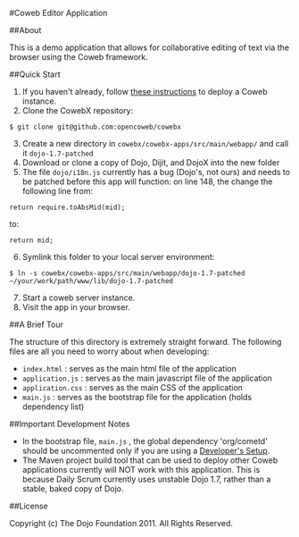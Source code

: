 #Coweb Editor Application

##About

This is a demo application that allows for collaborative editing of text via the browser using the Coweb framework.

##Quick Start

1. If you haven't already, follow [these instructions](http://opencoweb.org/ocwdocs/tutorial/install.html) to deploy a Coweb instance.
2. Clone the CowebX repository:

```console
$ git clone git@github.com:opencoweb/cowebx
```
3. Create a new directory in ```cowebx/cowebx-apps/src/main/webapp/``` and call it ```dojo-1.7-patched```
4. Download or clone a copy of Dojo, Dijit, and DojoX into the new folder
5. The file ```dojo/i18n.js``` currently has a bug (Dojo's, not ours) and needs to be patched before this app will function: on line 148, the change the following line from:

```
return require.toAbsMid(mid);
```

to:

```
return mid;
```
6. Symlink this folder to your local server environment:

```console
$ ln -s cowebx/cowebx-apps/src/main/webapp/dojo-1.7-patched ~/your/work/path/www/lib/dojo-1.7-patched
```
7. Start a coweb server instance.
8. Visit the app in your browser.
	
##A Brief Tour

The structure of this directory is extremely straight forward. The following files are all you need to worry about when developing:

* ```index.html``` : serves as the main html file of the application
* ```application.js``` : serves as the main javascript file of the application
* ```application.css``` : serves as the main CSS of the application
* ```main.js``` : serves as the bootstrap file for the application (holds dependency list)

##Important Development Notes

* In the bootstrap file, ```main.js``` , the global dependency 'org/cometd' should be uncommented only if you are using a [Developer's Setup](https://github.com/opencoweb/coweb/wiki/Developer-Setup).
* The Maven project build tool that can be used to deploy other Coweb applications currently will NOT work with this application. This is because Daily Scrum currently uses unstable Dojo 1.7, rather than a stable, baked copy of Dojo.

##License

Copyright (c) The Dojo Foundation 2011. All Rights Reserved.
